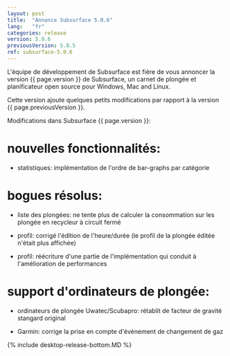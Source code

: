 ```yaml
---
layout: post
title:  "Annonce Subsurface 5.0.6"
lang:   "fr"
categories: release
version: 5.0.6
previousVersion: 5.0.5
ref: subsurface-5.0.6
---
```


L'équipe de développement de Subsurface est fière de vous annoncer la version {{ page.version }} de Subsurface, un carnet de plongée et planificateur open source pour Windows, Mac and Linux.

Cette version ajoute quelques petits modifications par rapport à la version {{ page.previousVersion }}.

Modifications dans Subsurface {{ page.version }}:

# nouvelles fonctionnalités:

- statistiques: implémentation de l'ordre de bar-graphs par catégorie 

# bogues résolus:

- liste des plongées: ne tente plus de calculer la consommation sur les plongée en recycleur à circuit fermé

- profil: corrigé l'édition de l'heure/durée (le profil de la plongée éditée n'était plus affichée)

- profil: réécriture d'une partie de l'implémentation qui conduit à l'amélioration de performances

# support d'ordinateurs de plongée:

- ordinateurs de plongée Uwatec/Scubapro: rétablit de facteur de gravité stangard original

- Garmin: corrige la prise en compte d'événement de changement de gaz

{% include desktop-release-bottom.MD %}
